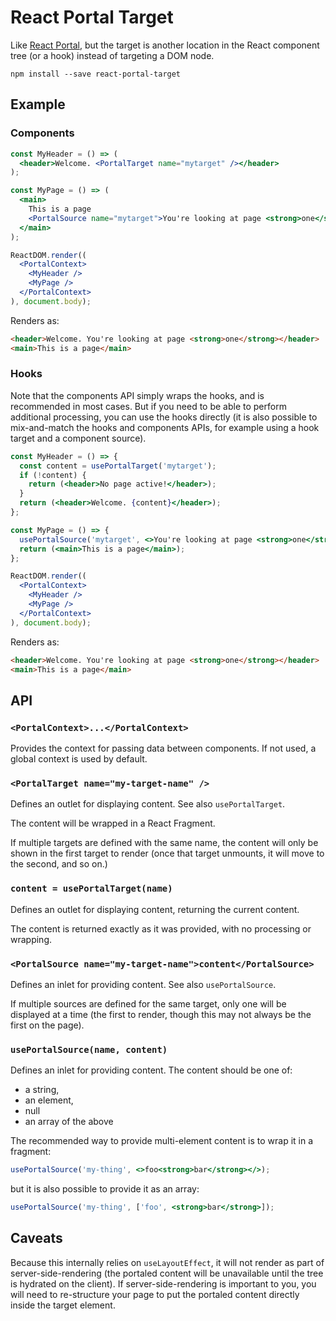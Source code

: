 # React Portal Target

Like [React Portal](https://reactjs.org/docs/portals.html), but the target is
another location in the React component tree (or a hook) instead of targeting
a DOM node.

```shell
npm install --save react-portal-target
```

## Example

### Components

```jsx
const MyHeader = () => (
  <header>Welcome. <PortalTarget name="mytarget" /></header>
);

const MyPage = () => (
  <main>
    This is a page
    <PortalSource name="mytarget">You're looking at page <strong>one</strong></PortalSource>
  </main>
);

ReactDOM.render((
  <PortalContext>
    <MyHeader />
    <MyPage />
  </PortalContext>
), document.body);
```

Renders as:

```html
<header>Welcome. You're looking at page <strong>one</strong></header>
<main>This is a page</main>
```

### Hooks

Note that the components API simply wraps the hooks, and is recommended in most
cases. But if you need to be able to perform additional processing, you can use
the hooks directly (it is also possible to mix-and-match the hooks and
components APIs, for example using a hook target and a component source).

```jsx
const MyHeader = () => {
  const content = usePortalTarget('mytarget');
  if (!content) {
    return (<header>No page active!</header>);
  }
  return (<header>Welcome. {content}</header>);
};

const MyPage = () => {
  usePortalSource('mytarget', <>You're looking at page <strong>one</strong></>);
  return (<main>This is a page</main>);
};

ReactDOM.render((
  <PortalContext>
    <MyHeader />
    <MyPage />
  </PortalContext>
), document.body);
```

Renders as:

```html
<header>Welcome. You're looking at page <strong>one</strong></header>
<main>This is a page</main>
```

## API

### `<PortalContext>...</PortalContext>`

Provides the context for passing data between components. If not used, a global
context is used by default.


### `<PortalTarget name="my-target-name" />`

Defines an outlet for displaying content. See also `usePortalTarget`.

The content will be wrapped in a React Fragment.

If multiple targets are defined with the same name, the content will only be
shown in the first target to render (once that target unmounts, it will move to
the second, and so on.)


### `content = usePortalTarget(name)`

Defines an outlet for displaying content, returning the current content.

The content is returned exactly as it was provided, with no processing or
wrapping.


### `<PortalSource name="my-target-name">content</PortalSource>`

Defines an inlet for providing content. See also `usePortalSource`.

If multiple sources are defined for the same target, only one will be displayed
at a time (the first to render, though this may not always be the first on the
page).


### `usePortalSource(name, content)`

Defines an inlet for providing content. The content should be one of:

* a string,
* an element,
* null
* an array of the above

The recommended way to provide multi-element content is to wrap it in a fragment:

```jsx
usePortalSource('my-thing', <>foo<strong>bar</strong></>);
```

but it is also possible to provide it as an array:

```jsx
usePortalSource('my-thing', ['foo', <strong>bar</strong>]);
```

## Caveats

Because this internally relies on `useLayoutEffect`, it will not render as part
of server-side-rendering (the portaled content will be unavailable until the
tree is hydrated on the client). If server-side-rendering is important to you,
you will need to re-structure your page to put the portaled content directly
inside the target element.
